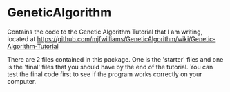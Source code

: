 GeneticAlgorithm
================

Contains the code to the Genetic Algorithm Tutorial that I am writing, located at https://github.com/mjfwilliams/GeneticAlgorithm/wiki/Genetic-Algorithm-Tutorial


There are 2 files contained in this package. One is the 'starter' files and one is the 'final' files that you should have by the end of the tutorial. You can test the final code first to see if the program works correctly on your computer.
